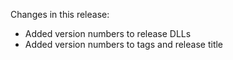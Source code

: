 Changes in this release:
 - Added version numbers to release DLLs
 - Added version numbers to tags and release title